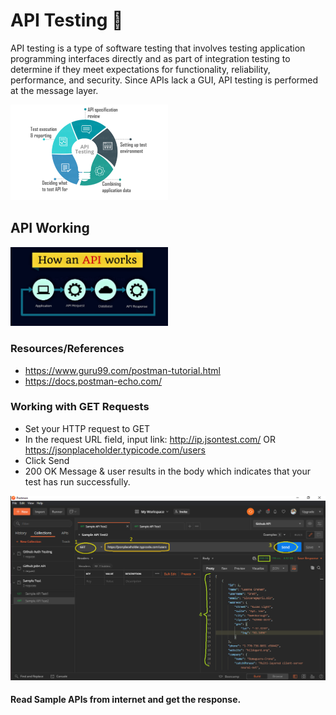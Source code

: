 # API Testing 🧪
API testing is a type of software testing that involves testing application programming interfaces directly and as part of integration testing to determine if they meet expectations for functionality, reliability, performance, and security. Since APIs lack a GUI, API testing is performed at the message layer.

<img src="https://github.com/Sakshi-25/PostmanTesting/blob/main/Sample%20Test/APITestingProcess.png" width="50%"></img>

## API Working

<img src="https://github.com/Sakshi-25/PostmanTesting/blob/main/Sample%20Test/APIWorking.jpg" width="50%"></img>


### Resources/References
- https://www.guru99.com/postman-tutorial.html <br>
- https://docs.postman-echo.com/


### Working with GET Requests
  - Set your HTTP request to GET
  - In the request URL field, input link: http://ip.jsontest.com/   OR    https://jsonplaceholder.typicode.com/users
  - Click Send
  - 200 OK Message & user results in the body which indicates that your test has run successfully.

<img src="https://github.com/Sakshi-25/PostmanTesting/blob/main/Sample%20Test/Screenshot%20(154).png" width="100%"></img>

#### Read Sample APIs from internet and get the response.

